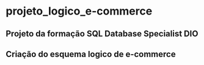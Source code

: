 # projeto_logico_e-commerce
## Projeto da formação SQL Database Specialist DIO
## Criação do esquema logico de e-commerce
